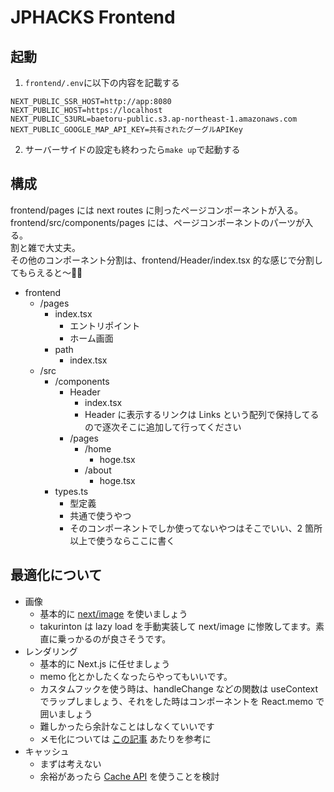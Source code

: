 # JPHACKS Frontend

## 起動

1. `frontend/.env`に以下の内容を記載する

```.env
NEXT_PUBLIC_SSR_HOST=http://app:8080
NEXT_PUBLIC_HOST=https://localhost
NEXT_PUBLIC_S3URL=baetoru-public.s3.ap-northeast-1.amazonaws.com
NEXT_PUBLIC_GOOGLE_MAP_API_KEY=共有されたグーグルAPIKey
```

2. サーバーサイドの設定も終わったら`make up`で起動する

## 構成

frontend/pages には next routes に則ったページコンポーネントが入る。  
frontend/src/components/pages には、ページコンポーネントのパーツが入る。  
割と雑で大丈夫。  
その他のコンポーネント分割は、frontend/Header/index.tsx 的な感じで分割してもらえると〜🙇‍♂️

- frontend
  - /pages
    - index.tsx
      - エントリポイント
      - ホーム画面
    - path
      - index.tsx
  - /src
    - /components
      - Header
        - index.tsx
        - Header に表示するリンクは Links という配列で保持してるので逐次そこに追加して行ってください
      - /pages
        - /home
          - hoge.tsx
        - /about
          - hoge.tsx
    - types.ts
      - 型定義
      - 共通で使うやつ
      - そのコンポーネントでしか使ってないやつはそこでいい、2 箇所以上で使うならここに書く

## 最適化について

- 画像
  - 基本的に [next/image](https://nextjs.org/docs/api-reference/next/image) を使いましょう
  - takurinton は lazy load を手動実装して next/image に惨敗してます。素直に乗っかるのが良さそうです。
- レンダリング
  - 基本的に Next.js に任せましょう
  - memo 化とかしたくなったらやってもいいです。
  - カスタムフックを使う時は、handleChange などの関数は useContext でラップしましょう、それをした時はコンポーネントを React.memo で囲いましょう
  - 難しかったら余計なことはしなくていいです
  - メモ化については [この記事](https://blog.takurinton.dev/post/84) あたりを参考に
- キャッシュ
  - まずは考えない
  - 余裕があったら [Cache API](https://developer.mozilla.org/ja/docs/Web/API/Cache) を使うことを検討
